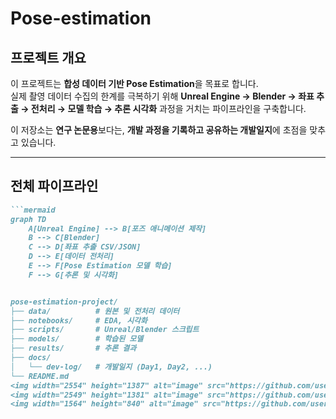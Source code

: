 # Pose-estimation

## 프로젝트 개요
이 프로젝트는 **합성 데이터 기반 Pose Estimation**을 목표로 합니다.  
실제 촬영 데이터 수집의 한계를 극복하기 위해 **Unreal Engine → Blender → 좌표 추출 → 전처리 → 모델 학습 → 추론 시각화** 과정을 거치는 파이프라인을 구축합니다.  

이 저장소는 **연구 논문용**보다는, **개발 과정을 기록하고 공유하는 개발일지**에 초점을 맞추고 있습니다.  

---

## 전체 파이프라인

```markdown
```mermaid
graph TD
    A[Unreal Engine] --> B[포즈 애니메이션 제작]
    B --> C[Blender]
    C --> D[좌표 추출 CSV/JSON]
    D --> E[데이터 전처리]
    E --> F[Pose Estimation 모델 학습]
    F --> G[추론 및 시각화]


pose-estimation-project/
├── data/          # 원본 및 전처리 데이터
├── notebooks/     # EDA, 시각화
├── scripts/       # Unreal/Blender 스크립트
├── models/        # 학습된 모델
├── results/       # 추론 결과
├── docs/
│   └── dev-log/   # 개발일지 (Day1, Day2, ...)
└── README.md
<img width="2554" height="1387" alt="image" src="https://github.com/user-attachments/assets/4458fbd6-454a-496e-b1f3-1be066701c2c" />
<img width="2549" height="1381" alt="image" src="https://github.com/user-attachments/assets/f9f182b6-5505-414c-bc9d-2d9bebb0de94" />
<img width="1564" height="840" alt="image" src="https://github.com/user-attachments/assets/14325dcc-bcf5-43ce-a6cb-b06c0fc9c66a" />
